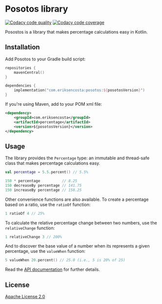 # Posotos library

[![Codacy code quality](https://app.codacy.com/project/badge/Grade/5feda3d6ceb54ec58806b144bc77f606)](https://app.codacy.com/gh/eriksencosta/percentage/dashboard?utm_source=gh&utm_medium=referral&utm_content=&utm_campaign=Badge_grade)
[![Codacy code coverage](https://app.codacy.com/project/badge/Coverage/5feda3d6ceb54ec58806b144bc77f606)](https://app.codacy.com/gh/eriksencosta/percentage/dashboard?utm_source=gh&utm_medium=referral&utm_content=&utm_campaign=Badge_coverage)

Posostos is a library that makes percentage calculations easy in Kotlin.

## Installation

Add Posotos to your Gradle build script:

```kotlin
repositories {
    mavenCentral()
}

dependencies {
    implementation("com.eriksencosta:posotos:${posotosVersion}")
}
```

If you're using Maven, add to your POM xml file:

```xml
<dependency>
    <groupId>com.eriksencosta</groupId>
    <artifactId>percentage</artifactId>
    <version>${posotosVersion}</version>
</dependency>
```

## Usage

The library provides the `Percentage` type: an immutable and thread-safe class that makes percentage calculations easy.

```kotlin
val percentage = 5.5.percent() // 5.5%

150 * percentage          // 8.25
150 decreaseBy percentage // 141.75
150 increaseBy percentage // 158.25
```

Other convenience functions are also available. To create a percentage based on a ratio, use the `ratioOf` function:

```kotlin
1 ratioOf 4 // 25%
```

To calculate the relative percentage change between two numbers, use the `relativeChange` function: 

```kotlin
1 relativeChange 3 // 200%
```

And to discover the base value of a number when its represents a given percentage, use the `valueWhen` function:

```kotlin
5 valueWhen 20.percent() // 25.0 (i.e., 5 is 20% of 25)
```

Read the [API documentation](https://blog.eriksen.com.br/opensource/posotos/) for further details.

## License

[Apache License 2.0](https://choosealicense.com/licenses/apache/)
